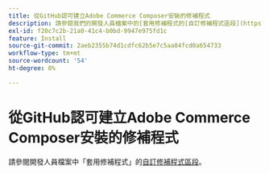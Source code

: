 ```yaml
---
title: 從GitHub認可建立Adobe Commerce Composer安裝的修補程式
description: 請參閱我們的開發人員檔案中的[套用修補程式的[自訂修補程式區段](https://experienceleague.adobe.com/en/docs/commerce-operations/upgrade-guide/patches/overview#custom-patches)。
exl-id: f20c7c2b-21a0-41c4-b0bd-9947e975fd1c
feature: Install
source-git-commit: 2aeb2355b74d1cdfc62b5e7c5aa04fcd0a654733
workflow-type: tm+mt
source-wordcount: '54'
ht-degree: 0%

---
```


# 從GitHub認可建立Adobe Commerce Composer安裝的修補程式

請參閱開發人員檔案中「套用修補程式」的[自訂修補程式區段](https://experienceleague.adobe.com/en/docs/commerce-operations/upgrade-guide/patches/overview#custom-patches)。
